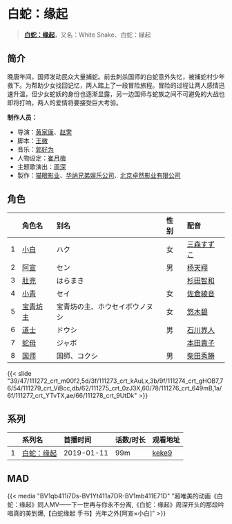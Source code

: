 # 白蛇：缘起


> <u>**[白蛇：缘起](http://bgm.tv/subject/265554)**</u>，又名：White Snake、白蛇：縁起

## 简介


晚唐年间，国师发动民众大量捕蛇。前去刺杀国师的白蛇意外失忆，被捕蛇村少年救下。为帮助少女找回记忆，两人踏上了一段冒险旅程。冒险的过程让两人感情迅速升温，但少女蛇妖的身份也逐渐显露，另一边国师与蛇族之间不可避免的大战也即将打响，两人的爱情将要接受巨大考验。

**制作人员：**
- 导演：[黄家康](http://bgm.tv/person/60810)、[赵霁](http://bgm.tv/person/46122)
- 脚本：[王微](http://bgm.tv/person/47797)
- 音乐：[郭好为](http://bgm.tv/person/64928)
- 人物设定：[崔月梅](http://bgm.tv/person/64927)
- 主题歌演出：[周深](http://bgm.tv/person/30666)
- 製作：[猫眼影业](http://bgm.tv/person/47198)、[华纳兄弟娱乐公司](http://bgm.tv/person/6814)、[北京卓然影业有限公司](http://bgm.tv/person/64918)

## 角色

|     |   角色名   |   别名  | 性别 |  配音  |
|:--- |:------  |:----      |:---  |:--   |
| 1 | [小白](http://bgm.tv/character/111272) | ハク | 女 | [三森すずこ](http://bgm.tv/person/6707) |
| 2 | [阿宣](http://bgm.tv/character/111273) | セン | 男 | [杨天翔](http://bgm.tv/person/26403) |
| 3 | [肚兜](http://bgm.tv/character/111274) | はらまき |  | [杉田智和](http://bgm.tv/person/4513) |
| 4 | [小青](http://bgm.tv/character/111279) | セイ | 女 | [佐倉綾音](http://bgm.tv/person/5745) |
| 5 | [宝青坊主](http://bgm.tv/character/111275) | 宝青坊の主、ホウセイボウノヌシ | 女 | [悠木碧](http://bgm.tv/person/5076) |
| 6 | [道士](http://bgm.tv/character/111276) | ドウシ | 男 | [石川界人](http://bgm.tv/person/9953) |
| 7 | [蛇母](http://bgm.tv/character/111277) | ジャボ |  | [本田貴子](http://bgm.tv/person/4872) |
| 8 | [国师](http://bgm.tv/character/111278) | 国師、コクシ | 男 | [柴田秀勝](http://bgm.tv/person/4350) |

{{< slide "39/47/111272_crt_m00f2,5d/3f/111273_crt_kAuLx,3b/9f/111274_crt_gHOB7,76/54/111279_crt_ViBcc,db/62/111275_crt_0zJ3X,60/78/111276_crt_649mB,1a/6f/111277_crt_YTvTX,ae/66/111278_crt_9UtDk" >}}

## 系列

|     | 系列名   | 首播时间       | 话数/时长 | 观看地址                                                   |
| :-- | :---- | :--------- | :---- | :----------------------------------------------------- |
| 1   |[白蛇：缘起](https://bgm.tv/subject/265554)| 2019-01-11 | 99m   | [keke9](https://www.keke9.app/play/176573-4-1371.html) |


## MAD

{{< media  "BV1qb411i7Ds-BV1Yt411a7DR-BV1mb411E71D" 
"超唯美的动画《白蛇：缘起》同人MV——下一世再与你永不分离,《白蛇：缘起》周深开头的那段吟唱真的美到爆,【白蛇缘起 手书】光年之外[阿宣×小白]"  >}}


        
